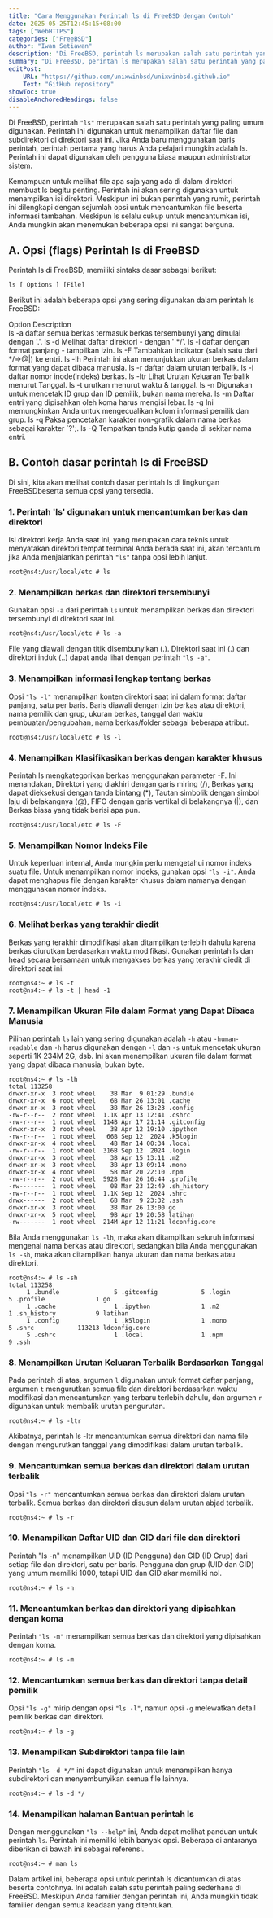 ```yaml
---
title: "Cara Menggunakan Perintah ls di FreeBSD dengan Contoh"
date: 2025-05-25T12:45:15+08:00
tags: ["WebHTTPS"]
categories: ["FreeBSD"]
author: "Iwan Setiawan"
description: "Di FreeBSD, perintah ls merupakan salah satu perintah yang paling umum digunakan. Perintah ini digunakan untuk menampilkan daftar file dan subdirektori di direktori saat ini. Jika Anda baru menggunakan baris perintah, perintah pertama yang harus Anda pelajari mungkin adalah ls"
summary: "Di FreeBSD, perintah ls merupakan salah satu perintah yang paling umum digunakan. Perintah ini digunakan untuk menampilkan daftar file dan subdirektori di direktori saat ini. Jika Anda baru menggunakan baris perintah, perintah pertama yang harus Anda pelajari mungkin adalah ls"
editPost:
    URL: "https://github.com/unixwinbsd/unixwinbsd.github.io"
    Text: "GitHub repository"
showToc: true
disableAnchoredHeadings: false
---
```

Di FreeBSD, perintah `"ls"` merupakan salah satu perintah yang paling umum digunakan. Perintah ini digunakan untuk menampilkan daftar file dan subdirektori di direktori saat ini. Jika Anda baru menggunakan baris perintah, perintah pertama yang harus Anda pelajari mungkin adalah ls. Perintah ini dapat digunakan oleh pengguna biasa maupun administrator sistem.

Kemampuan untuk melihat file apa saja yang ada di dalam direktori membuat ls begitu penting. Perintah ini akan sering digunakan untuk menampilkan isi direktori. Meskipun ini bukan perintah yang rumit, perintah ini dilengkapi dengan sejumlah opsi untuk mencantumkan file beserta informasi tambahan. Meskipun ls selalu cukup untuk mencantumkan isi, Anda mungkin akan menemukan beberapa opsi ini sangat berguna.

## A. Opsi (flags) Perintah ls di FreeBSD
Perintah ls di FreeBSD, memiliki sintaks dasar sebagai berikut:

```
ls [ Options ] [File]
```
Berikut ini adalah beberapa opsi yang sering digunakan dalam perintah ls FreeBSD:

Option    Description  
ls -a        daftar semua berkas termasuk berkas tersembunyi yang dimulai dengan '.'.
ls -d        Melihat daftar direktori - dengan ' */'.
ls -l        daftar dengan format panjang - tampilkan izin.
ls -F        Tambahkan indikator (salah satu dari */=>@|) ke entri.
ls -lh        Perintah ini akan menunjukkan ukuran berkas dalam format yang dapat dibaca manusia.
ls -r        daftar dalam urutan terbalik.
ls -i        daftar nomor inode(indeks) berkas.
ls -ltr        Lihat Urutan Keluaran Terbalik menurut Tanggal.
ls -t        urutkan menurut waktu & tanggal.
ls -n        Digunakan untuk mencetak ID grup dan ID pemilik, bukan nama mereka.
ls -m       Daftar entri yang dipisahkan oleh koma harus mengisi lebar.
ls -g        Ini memungkinkan Anda untuk mengecualikan kolom informasi pemilik dan grup.
ls -q        Paksa pencetakan karakter non-grafik dalam nama berkas sebagai karakter `?';. ls -Q Tempatkan tanda kutip ganda di sekitar nama entri.

## B. Contoh dasar perintah ls di FreeBSD
Di sini, kita akan melihat contoh dasar perintah ls di lingkungan FreeBSDbeserta semua opsi yang tersedia.

### 1. Perintah 'ls' digunakan untuk mencantumkan berkas dan direktori
Isi direktori kerja Anda saat ini, yang merupakan cara teknis untuk menyatakan direktori tempat terminal Anda berada saat ini, akan tercantum jika Anda menjalankan perintah `"ls"` tanpa opsi lebih lanjut.

```console
root@ns4:/usr/local/etc # ls
```
### 2. Menampilkan berkas dan direktori tersembunyi
Gunakan opsi `-a` dari perintah `ls` untuk menampilkan berkas dan direktori tersembunyi di direktori saat ini.

```console
root@ns4:/usr/local/etc # ls -a
```
File yang diawali dengan titik disembunyikan (.). Direktori saat ini (.) dan direktori induk (..) dapat anda lihat dengan perintah `"ls -a"`.

### 3. Menampilkan informasi lengkap tentang berkas
Opsi `"ls -l"` menampilkan konten direktori saat ini dalam format daftar panjang, satu per baris. Baris diawali dengan izin berkas atau direktori, nama pemilik dan grup, ukuran berkas, tanggal dan waktu pembuatan/pengubahan, nama berkas/folder sebagai beberapa atribut.

```console
root@ns4:/usr/local/etc # ls -l
```

### 4. Menampilkan Klasifikasikan berkas dengan karakter khusus
Perintah ls mengkategorikan berkas menggunakan parameter -F. Ini menandakan, Direktori yang diakhiri dengan garis miring (/), Berkas yang dapat dieksekusi dengan tanda bintang (*), Tautan simbolik dengan simbol laju di belakangnya (@), FIFO dengan garis vertikal di belakangnya (|), dan
Berkas biasa yang tidak berisi apa pun.

```console
root@ns4:/usr/local/etc # ls -F
```

### 5. Menampilkan Nomor Indeks File
Untuk keperluan internal, Anda mungkin perlu mengetahui nomor indeks suatu file. Untuk menampilkan nomor indeks, gunakan opsi `"ls -i"`. Anda dapat menghapus file dengan karakter khusus dalam namanya dengan menggunakan nomor indeks.

```console
root@ns4:/usr/local/etc # ls -i
```
### 6. Melihat berkas yang terakhir diedit
Berkas yang terakhir dimodifikasi akan ditampilkan terlebih dahulu karena berkas diurutkan berdasarkan waktu modifikasi. Gunakan perintah ls dan head secara bersamaan untuk mengakses berkas yang terakhir diedit di direktori saat ini.

```console
root@ns4:~ # ls -t
root@ns4:~ # ls -t | head -1
```
### 7. Menampilkan Ukuran File dalam Format yang Dapat Dibaca Manusia
Pilihan perintah `ls` lain yang sering digunakan adalah `-h` atau `-human-readable` dan `-h` harus digunakan dengan `-l` dan `-s` untuk mencetak ukuran seperti 1K 234M 2G, dsb. Ini akan menampilkan ukuran file dalam format yang dapat dibaca manusia, bukan byte.

```console
root@ns4:~ # ls -lh
total 113258
drwxr-xr-x  3 root wheel    3B Mar  9 01:29 .bundle
drwxr-xr-x  6 root wheel    6B Mar 26 13:01 .cache
drwxr-xr-x  3 root wheel    3B Mar 26 13:23 .config
-rw-r--r--  2 root wheel  1.1K Apr 13 12:41 .cshrc
-rw-r--r--  1 root wheel  114B Apr 17 21:14 .gitconfig
drwxr-xr-x  3 root wheel    3B Apr 12 19:10 .ipython
-rw-r--r--  1 root wheel   66B Sep 12  2024 .k5login
drwxr-xr-x  4 root wheel    4B Mar 14 00:34 .local
-rw-r--r--  1 root wheel  316B Sep 12  2024 .login
drwxr-xr-x  3 root wheel    3B Apr 15 13:11 .m2
drwxr-xr-x  3 root wheel    3B Apr 13 09:14 .mono
drwxr-xr-x  4 root wheel    5B Mar 20 22:10 .npm
-rw-r--r--  2 root wheel  592B Mar 26 16:44 .profile
-rw-------  1 root wheel    0B Mar 23 12:49 .sh_history
-rw-r--r--  1 root wheel  1.1K Sep 12  2024 .shrc
drwx------  2 root wheel    6B Mar  9 23:32 .ssh
drwxr-xr-x  3 root wheel    3B Mar 26 13:00 go
drwxr-xr-x  5 root wheel    9B Apr 19 20:58 latihan
-rw-------  1 root wheel  214M Apr 12 11:21 ldconfig.core
```
Bila Anda menggunakan `ls -lh`, maka akan ditampilkan seluruh informasi mengenai nama berkas atau direktori, sedangkan bila Anda menggunakan `ls -sh`, maka akan ditampilkan hanya ukuran dan nama berkas atau direktori.

```console
root@ns4:~ # ls -sh
total 113258
     1 .bundle               5 .gitconfig            5 .login                5 .profile              1 go
     1 .cache                1 .ipython              1 .m2                   1 .sh_history           9 latihan
     1 .config               1 .k5login              1 .mono                 5 .shrc            113213 ldconfig.core
     5 .cshrc                1 .local                1 .npm                  9 .ssh
```
### 8. Menampilkan Urutan Keluaran Terbalik Berdasarkan Tanggal
Pada perintah di atas, argumen `l` digunakan untuk format daftar panjang, argumen `t` mengurutkan semua file dan direktori berdasarkan waktu modifikasi dan mencantumkan yang terbaru terlebih dahulu, dan argumen `r` digunakan untuk membalik urutan pengurutan.

```console
root@ns4:~ # ls -ltr
```
Akibatnya, perintah ls -ltr mencantumkan semua direktori dan nama file dengan mengurutkan tanggal yang dimodifikasi dalam urutan terbalik.

### 9. Mencantumkan semua berkas dan direktori dalam urutan terbalik
Opsi `"ls -r"` mencantumkan semua berkas dan direktori dalam urutan terbalik. Semua berkas dan direktori disusun dalam urutan abjad terbalik.

```console
root@ns4:~ # ls -r
```
### 10. Menampilkan Daftar UID dan GID dari file dan direktori
Perintah "ls -n" menampilkan UID (ID Pengguna) dan GID (ID Grup) dari setiap file dan direktori, satu per baris. Pengguna dan grup (UID dan GID) yang umum memiliki 1000, tetapi UID dan GID akar memiliki nol.

```console
root@ns4:~ # ls -n
```
### 11. Mencantumkan berkas dan direktori yang dipisahkan dengan koma
Perintah `"ls -m"` menampilkan semua berkas dan direktori yang dipisahkan dengan koma.

```console
root@ns4:~ # ls -m
```
### 12. Mencantumkan semua berkas dan direktori tanpa detail pemilik
Opsi `"ls -g"` mirip dengan opsi `"ls -l"`, namun opsi `-g` melewatkan detail pemilik berkas dan direktori.

```console
root@ns4:~ # ls -g
```
### 13. Menampilkan Subdirektori tanpa file lain
Perintah `"ls -d */"` ini dapat digunakan untuk menampilkan hanya subdirektori dan menyembunyikan semua file lainnya.

```console
root@ns4:~ # ls -d */
```
### 14. Menampilkan halaman Bantuan perintah ls
Dengan menggunakan `"ls --help"` ini, Anda dapat melihat panduan untuk perintah `ls`. Perintah ini memiliki lebih banyak opsi. Beberapa di antaranya diberikan di bawah ini sebagai referensi.

```console
root@ns4:~ # man ls
```
Dalam artikel ini, beberapa opsi untuk perintah ls dicantumkan di atas beserta contohnya. Ini adalah salah satu perintah paling sederhana di FreeBSD. Meskipun Anda familier dengan perintah ini, Anda mungkin tidak familier dengan semua keadaan yang ditentukan.
